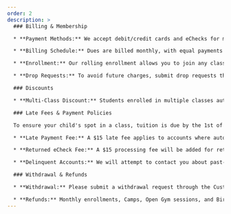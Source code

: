 ```yaml
---
order: 2
description: >
  ### Billing & Membership

  * **Payment Methods:** We accept debit/credit cards and eChecks for membership fees.

  * **Billing Schedule:** Dues are billed monthly, with equal payments spread across the year to account for months with varying class frequencies.

  * **Enrollment:** Our rolling enrollment allows you to join any class with available spots. Your spot is secured until you submit a drop request.

  * **Drop Requests:** To avoid future charges, submit drop requests through the Customer Portal by the 15th of the month prior to the desired cancellation date.

  ### Discounts

  * **Multi-Class Discount:** Students enrolled in multiple classes automatically receive a 10% discount.

  ### Late Fees & Payment Policies

  To ensure your child's spot in a class, tuition is due by the 1st of each month.  We appreciate your prompt payment! To avoid late fees, please settle any outstanding balances by the 7th.  If a balance remains after the 7th, your child will not be able to attend class until the payment is received.  To avoid losing your child's spot entirely, please ensure all balances are paid by the 10th of the month.  Unpaid accounts after this date will result in the enrollment being dropped.  Please note that tuition fees are due regardless of your child's attendance.

  * **Late Payment Fee:** A $15 late fee applies to accounts where automatic payment fails after 7 days.

  * **Returned eCheck Fee:** A $15 processing fee will be added for returned eChecks.

  * **Delinquent Accounts:** We will attempt to contact you about past-due payments. Enrollments will be dropped if payment is not received by the 10th of the month.

  ### Withdrawal & Refunds

  * **Withdrawal:** Please submit a withdrawal request through the Customer Portal by the 15th of the month prior to your desired end date. No fees apply to withdrawals.

  * **Refunds:** Monthly enrollments, Camps, Open Gym sessions, and Birthday Party registration fees are non-refundable.
---
```

